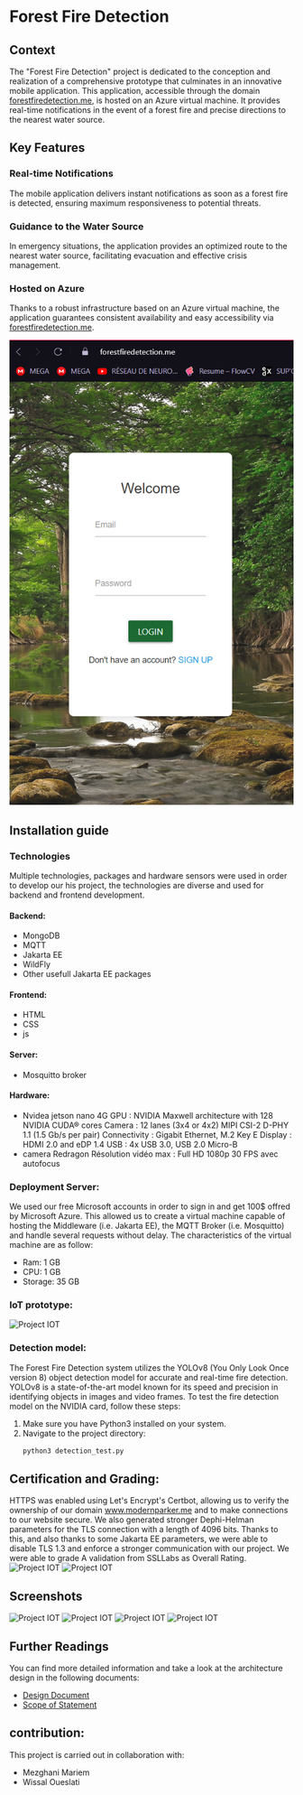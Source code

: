 # Forest Fire Detection
## Context
The "Forest Fire Detection" project is dedicated to the conception and realization of a comprehensive prototype that culminates in an innovative mobile application. This application, accessible through the domain [forestfiredetection.me](https://forestfiredetection.me), is hosted on an Azure virtual machine. It provides real-time notifications in the event of a forest fire and precise directions to the nearest water source.

## Key Features

### Real-time Notifications

The mobile application delivers instant notifications as soon as a forest fire is detected, ensuring maximum responsiveness to potential threats.

### Guidance to the Water Source

In emergency situations, the application provides an optimized route to the nearest water source, facilitating evacuation and effective crisis management.

### Hosted on Azure

Thanks to a robust infrastructure based on an Azure virtual machine, the application guarantees consistent availability and easy accessibility via [forestfiredetection.me](https://forestfiredetection.me).

![Project IOT](docs/media/interface.png)

## Installation guide
### Technologies
Multiple technologies, packages and hardware sensors were used in order to develop our his project, the technologies are diverse and used for backend and frontend development.
#### Backend:
  - MongoDB
  - MQTT
  - Jakarta EE
  - WildFly
  - Other usefull Jakarta EE packages
#### Frontend:
  - HTML
  - CSS
  - js
#### Server:
  -   Mosquitto broker
#### Hardware:
  -   Nvidea jetson nano 4G
GPU	: NVIDIA Maxwell architecture with 128 NVIDIA CUDA® cores
Camera	: 12 lanes (3x4 or 4x2) MIPI CSI-2 D-PHY 1.1 (1.5 Gb/s per pair)
Connectivity :	Gigabit Ethernet, M.2 Key E
Display	: HDMI 2.0 and eDP 1.4
USB	: 4x USB 3.0, USB 2.0 Micro-B
  -   camera Redragon
Résolution vidéo max : Full HD 1080p
30 FPS avec autofocus
### Deployment Server:
We used our free Microsoft accounts in order to sign in and get 100$ offred by Microsoft Azure. This allowed us to create a virtual machine capable of hosting the Middleware (i.e. Jakarta EE), the MQTT Broker (i.e. Mosquitto) and handle several requests without delay. The characteristics of the virtual machine are as follow:
  - Ram: 1 GB
  - CPU: 1 GB
  - Storage: 35 GB
###  IoT prototype:
![Project IOT](docs/media/iot.png)
### Detection model:
The Forest Fire Detection system utilizes the YOLOv8 (You Only Look Once version 8) object detection model for accurate and real-time fire detection. YOLOv8 is a state-of-the-art model known for its speed and precision in identifying objects in images and video frames.
To test the fire detection model on the NVIDIA card, follow these steps:
1. Make sure you have Python3 installed on your system.
2. Navigate to the project directory:
   ```bash
   python3 detection_test.py
## Certification and Grading:
HTTPS was enabled using Let's Encrypt's Certbot, allowing us to verify the ownership of our domain www.modernparker.me and to make connections to our website secure. We also generated stronger Dephi-Helman parameters for the TLS connection with a length of 4096 bits. Thanks to this, and also thanks to some Jakarta EE parameters, we were able to disable TLS 1.3 and enforce a stronger communication with our project. We were able to grade A validation from SSLLabs as Overall Rating.
![Project IOT](docs/media/SSL-Report.JPG)
![Project IOT](docs/media/ProtocolDetails.JPG)
## Screenshots
![Project IOT](docs/media/Login-interface.JPG)
![Project IOT](docs/media/UserHome-interface.JPG)
![Project IOT](docs/media/Menu-interface.JPG)
![Project IOT](docs/media/Route_to_the_nearest_water_source.JPG)
## Further Readings
You can find more detailed information and take a look at the architecture design in the following documents:

- [Design Document](docs/DesignDocument.md)
- [Scope of Statement](docs/ScopeOfStatement.md)

## contribution:
This project is carried out in collaboration with:
  - Mezghani Mariem
  - Wissal Oueslati
